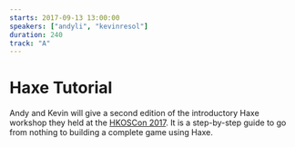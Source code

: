 ```yaml
---
starts: 2017-09-13 13:00:00
speakers: ["andyli", "kevinresol"]
duration: 240
track: "A"
---
```


# Haxe Tutorial

Andy and Kevin will give a second edition of the introductory Haxe workshop they held at the [HKOSCon 2017](https://hkoscon.org/2017). It is a step-by-step guide to go from nothing to building a complete game using Haxe.